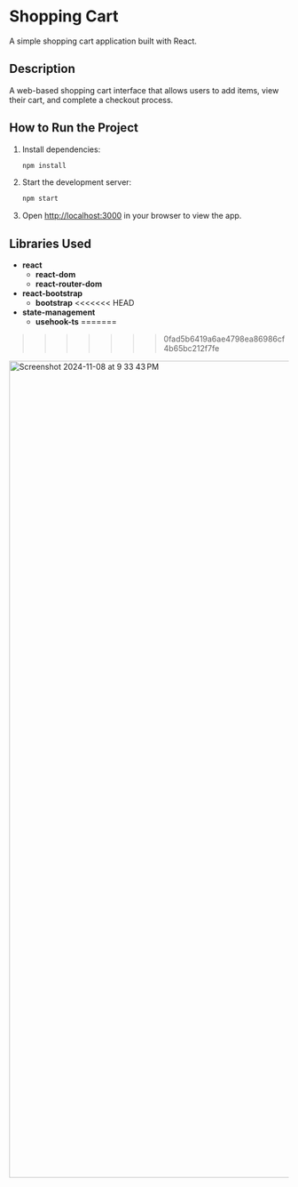 # Shopping Cart

A simple shopping cart application built with React.

## Description

A web-based shopping cart interface that allows users to add items, view their cart, and complete a checkout process.

## How to Run the Project

1. Install dependencies:
   ```bash
   npm install
   ```
2. Start the development server:
   ```bash
   npm start
   ```
3. Open [http://localhost:3000](http://localhost:3000) in your browser to view the app.

## Libraries Used

- **react**
  - **react-dom**
  - **react-router-dom**
- **react-bootstrap**
  - **bootstrap**
<<<<<<< HEAD
- **state-management**
  - **usehook-ts**
=======
>>>>>>> 0fad5b6419a6ae4798ea86986cf4b65bc212f7fe

<img width="1470" alt="Screenshot 2024-11-08 at 9 33 43 PM" src="https://github.com/user-attachments/assets/db82d4ca-5a0e-4c3b-a92c-8f1dde3123db">
